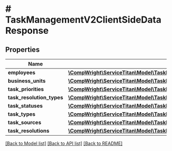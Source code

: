 # # TaskManagementV2ClientSideDataResponse

## Properties

Name | Type | Description | Notes
------------ | ------------- | ------------- | -------------
**employees** | [**\CompWright\ServiceTitan\Model\TaskManagementV2ClientSideEmployeeResponse[]**](TaskManagementV2ClientSideEmployeeResponse.md) |  |
**business_units** | [**\CompWright\ServiceTitan\Model\TaskManagementV2ClientSideBusinessUnitResponse[]**](TaskManagementV2ClientSideBusinessUnitResponse.md) |  |
**task_priorities** | [**\CompWright\ServiceTitan\Model\TaskManagementV2ClientSideTaskPriorityResponse[]**](TaskManagementV2ClientSideTaskPriorityResponse.md) |  |
**task_resolution_types** | [**\CompWright\ServiceTitan\Model\TaskManagementV2ClientSideTaskResolutionTypeResponse[]**](TaskManagementV2ClientSideTaskResolutionTypeResponse.md) |  |
**task_statuses** | [**\CompWright\ServiceTitan\Model\TaskManagementV2ClientSideTaskStatusResponse[]**](TaskManagementV2ClientSideTaskStatusResponse.md) |  |
**task_types** | [**\CompWright\ServiceTitan\Model\TaskManagementV2ClientSideTaskTypeResponse[]**](TaskManagementV2ClientSideTaskTypeResponse.md) |  |
**task_sources** | [**\CompWright\ServiceTitan\Model\TaskManagementV2ClientSideTaskSourceResponse[]**](TaskManagementV2ClientSideTaskSourceResponse.md) |  |
**task_resolutions** | [**\CompWright\ServiceTitan\Model\TaskManagementV2ClientSideTaskResolutionResponse[]**](TaskManagementV2ClientSideTaskResolutionResponse.md) |  |

[[Back to Model list]](../../README.md#models) [[Back to API list]](../../README.md#endpoints) [[Back to README]](../../README.md)
